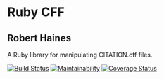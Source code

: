 # Ruby CFF
## Robert Haines

A Ruby library for manipulating CITATION.cff files.

[![Build Status](https://travis-ci.org/hainesr/ruby-cff.svg?branch=master)](https://travis-ci.org/hainesr/ruby-cff)
[![Maintainability](https://api.codeclimate.com/v1/badges/7eaa3890f17664e10bc6/maintainability)](https://codeclimate.com/github/hainesr/ruby-cff/maintainability)
[![Coverage Status](https://coveralls.io/repos/github/hainesr/ruby-cff/badge.svg?branch=master)](https://coveralls.io/github/hainesr/ruby-cff?branch=master)
